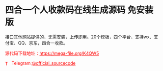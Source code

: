 # 四合一个人收款码在线生成源码 免安装版

接口其他网站提供的，无需安装，上传即用。20个模板，四个平台，支持wx、支付宝、QQ、京东，四合一收款。<br>


<p style="color: red;">源代码下载地址：<a href="https://mega-file.org/K4QW5" style="color: red;">https://mega-file.org/K4QW5</a></p><p style="color: red;"><img src="https://cdn-icons-png.flaticon.com/512/2111/2111646.png" alt="Telegram Icon" style="width: 16px; vertical-align: middle; margin-right: 5px;">Telegram:<a href="https://t.me/official_sourcecode" style="color: red;">@official_sourcecode</a></p>